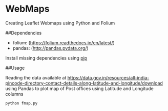 # WebMaps
Creating Leaflet Webmaps using Python and Folium

##Dependencies

* folium: (https://folium.readthedocs.io/en/latest/)
* pandas: (http://pandas.pydata.org/)

Install missing dependencies using [pip](https://pip.pypa.io/en/stable/installing/)

##Usage

Reading the data available at https://data.gov.in/resources/all-india-pincode-directory-contact-details-along-latitude-and-longitude/download using Pandas to plot map of Post offices using Latitude and Longitude columns

```
python fmap.py
```
